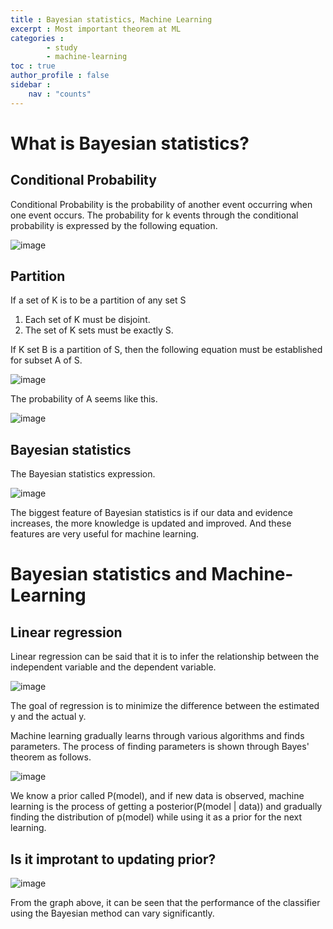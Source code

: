 ```yaml
---
title : Bayesian statistics, Machine Learning
excerpt : Most important theorem at ML
categories :
        - study
        - machine-learning
toc : true
author_profile : false
sidebar :
    nav : "counts"
---
```


# What is Bayesian statistics?

## Conditional Probability
Conditional Probability is the probability of another event occurring when one event occurs.
The probability for k events through the conditional probability is expressed by the following equation.

![image](https://github.com/user-attachments/assets/d8da356f-0e8b-47a6-87f1-782e960dd5e3)

## Partition
If a set of K is to be a partition of any set S
1. Each set of K must be disjoint.
2. The set of K sets must be exactly S.
   
If K set B is a partition of S, then the following equation must be established for subset A of S.

![image](https://github.com/user-attachments/assets/0bc1f27b-16b0-44cc-8399-b154373c5e29)


The probability of A seems like this.

![image](https://github.com/user-attachments/assets/189f492c-0049-4a31-b107-5601d7c471c5)


## Bayesian statistics

The Bayesian statistics expression.

![image](https://github.com/user-attachments/assets/5591ae61-65c8-49e9-b6cd-f03fc9b842f0)

The biggest feature of Bayesian statistics is if our data and evidence increases, the more knowledge is updated and improved.
And these features are very useful for machine learning.

# Bayesian statistics and Machine-Learning

## Linear regression
Linear regression can be said that it is to infer the relationship between the independent variable and the dependent variable.

![image](https://github.com/user-attachments/assets/db1a894c-bc34-4f6d-827b-d0f6e74fd399)


The goal of regression is to minimize the difference between the estimated y and the actual y.


Machine learning gradually learns through various algorithms and finds parameters.
The process of finding parameters is shown through Bayes' theorem as follows.

![image](https://github.com/user-attachments/assets/781f89fe-07a7-4a13-8906-c73e70da4d40)


We know a prior called P(model), and if new data is observed, machine learning is the process of getting a
posterior(P(model | data)) and gradually finding the distribution of p(model) while using it as a prior for the next learning.

## Is it improtant to updating prior?

![image](https://github.com/user-attachments/assets/7fbd51a5-aa9e-43e4-b193-43481ec3ce56)


From the graph above, it can be seen that the performance of the classifier using the Bayesian method can vary significantly.
